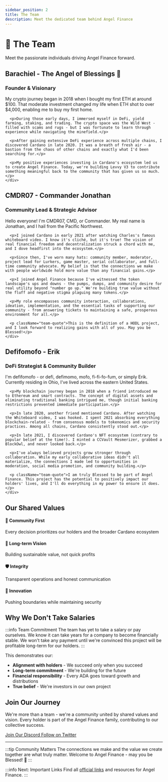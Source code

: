 ```yaml
---
sidebar_position: 2
title: The Team
description: Meet the dedicated team behind Angel Finance
---
```


# 🤝 The Team

Meet the passionate individuals driving Angel Finance forward.

## Barachiel - The Angel of Blessings 🌟

<div className="team-member">
  <div className="member-intro">
    <h3>Founder & Visionary</h3>
    <div className="member-story">
      <p>My crypto journey began in 2018 when I bought my first ETH at around $100. That moderate investment changed my life when ETH shot to over $4,000, enabling me to buy my first home.</p>
      
      <p>During those early days, I immersed myself in DeFi, yield farming, staking, and trading. The crypto space was the Wild West - filled with scams and rugs - but I was fortunate to learn through experience while navigating the minefield.</p>
      
      <p>After gaining extensive DeFi experience across multiple chains, I discovered Cardano in late 2020. It was a breath of fresh air - a bastion from the chaos of other chains and exactly what I'd been searching for.</p>
      
      <p>My positive experiences investing in Cardano's ecosystem led us to create Angel Finance. Today, we're building Levvy V3 to contribute something meaningful back to the community that has given us so much.</p>
    </div>
  </div>
</div>

## CMDR07 - Commander Jonathan

<div className="team-member">
  <div className="member-intro">
    <h3>Community Lead & Strategic Advisor</h3>
    <div className="member-story">
      <p>Hello everyone! I'm CMDR07, CMD, or Commander. My real name is Jonathan, and I hail from the Pacific Northwest.</p>
      
      <p>I joined Cardano in early 2021 after watching Charles's famous whiteboard video. I know it's cliché, but it's true! The vision of real financial freedom and decentralization struck a chord with me, and I dove headfirst into the ecosystem.</p>
      
      <p>Since then, I've worn many hats: community member, moderator, project lead for Lurkers, game master, serial collaborator, and full-time community advocate. My belief is that the connections we make with people worldwide hold more value than any financial gains.</p>
      
      <p>I joined Angel Finance because I've witnessed the token landscape's ups and downs - the pumps, dumps, and community desire for real utility beyond "number go up." We're building true value without the fluff and negative stigma plaguing many tokens.</p>
      
      <p>My role encompasses community interaction, collaborations, ideation, implementation, and the essential tasks of supporting our community - from answering tickets to maintaining a safe, prosperous environment for all.</p>
      
      <p className="team-quote">This is the definition of a HODL project, and I look forward to realizing gains with all of you. May you be Blessed!</p>
    </div>
  </div>
</div>

## Defifomofo - Erik

<div className="team-member">
  <div className="member-intro">
    <h3>DeFi Strategist & Community Builder</h3>
    <div className="member-story">
      <p>I'm defifomofo - or defi, defimomo, mofo, fi-fi-fo-fum, or simply Erik. Currently residing in Ohio, I've lived across the eastern United States.</p>
      
      <p>My blockchain journey began in 2018 when a friend introduced me to Ethereum and smart contracts. The concept of digital assets and eliminating traditional banking intrigued me, though initial banking restrictions prevented immediate participation.</p>
      
      <p>In late 2020, another friend mentioned Cardano. After watching the Whiteboard video, I was hooked. I spent 2021 absorbing everything blockchain-related - from consensus models to tokenomics and security practices. Among all chains, Cardano consistently stood out.</p>
      
      <p>In late 2021, I discovered Cardano's NFT ecosystem (contrary to popular belief at the time!). I minted a CCVault Mesmerizer, grabbed a BlockOwl, and never looked back.</p>
      
      <p>I've always believed projects grow stronger through collaboration. While my early collaborative ideas didn't all materialize, the connections I made led to opportunities in moderation, social media promotion, and community building.</p>
      
      <p className="team-quote">I am truly Blessed to be part of Angel Finance. This project has the potential to positively impact our holders' lives, and I'll do everything in my power to ensure it does.</p>
    </div>
  </div>
</div>

## Our Shared Values

<div className="values-section">
  <div className="value-card">
    <h4>🤝 Community First</h4>
    <p>Every decision prioritizes our holders and the broader Cardano ecosystem</p>
  </div>
  
  <div className="value-card">
    <h4>💎 Long-term Vision</h4>
    <p>Building sustainable value, not quick profits</p>
  </div>
  
  <div className="value-card">
    <h4>🛡️ Integrity</h4>
    <p>Transparent operations and honest communication</p>
  </div>
  
  <div className="value-card">
    <h4>🚀 Innovation</h4>
    <p>Pushing boundaries while maintaining security</p>
  </div>
</div>

## Why We Don't Take Salaries

:::info Team Commitment
The team has yet to take a salary or pay ourselves. We know it can take years for a company to become financially stable. We won't take any payment until we're convinced this project will be profitable long-term for our holders.
:::

This demonstrates our:
- **Alignment with holders** - We succeed only when you succeed
- **Long-term commitment** - We're building for the future
- **Financial responsibility** - Every ADA goes toward growth and distributions
- **True belief** - We're investors in our own project

## Join Our Journey

<div className="join-section">
  <p>We're more than a team - we're a community united by shared values and vision. Every holder is part of the Angel Finance family, contributing to our collective success.</p>
  
  <div className="cta-buttons">
    <a href="https://discord.gg/angelfinance" className="cta-button discord">
      Join Our Discord
    </a>
    <a href="https://twitter.com/angelcoinada" className="cta-button twitter">
      Follow on Twitter
    </a>
  </div>
</div>

---

:::tip Community Matters
The connections we make and the value we create together are what truly matter. Welcome to Angel Finance - may you be Blessed! 🌟
:::

:::info Next: Important Links
Find all [official links](/docs/angel-paper/links) and resources for Angel Finance.
:::